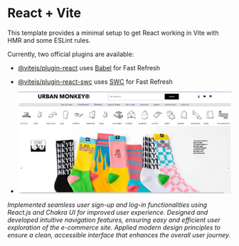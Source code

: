 # React + Vite

This template provides a minimal setup to get React working in Vite with HMR and some ESLint rules.

Currently, two official plugins are available:

- [@vitejs/plugin-react](https://github.com/vitejs/vite-plugin-react/blob/main/packages/plugin-react/README.md) uses [Babel](https://babeljs.io/) for Fast Refresh
- [@vitejs/plugin-react-swc](https://github.com/vitejs/vite-plugin-react-swc) uses [SWC](https://swc.rs/) for Fast Refresh

- <img src="https://github.com/iamrishi007/CW-Project-II/blob/main/Urban_Monkey/urbon.png" alt="">


*Implemented seamless user sign-up and log-in functionalities using React.js and Chakra UI for improved user experience.*
*Designed and developed intuitive navigation features, ensuring easy and efficient user exploration of the e-commerce site.*
*Applied modern design principles to ensure a clean, accessible interface that enhances the overall user journey.*
